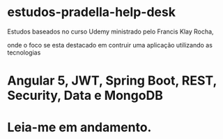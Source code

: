 # estudos-pradella-help-desk


Estudos baseados no curso Udemy ministrado pelo Francis Klay Rocha,

onde o foco se esta destacado em contruir uma aplicação utilizando as tecnologias 

# Angular 5, JWT, Spring Boot, REST, Security, Data e MongoDB

# Leia-me em andamento. 
